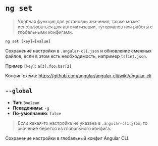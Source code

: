 # `ng set`

> Удобная функция для установки значения, также может использоваться для автоматизации, туториалов или работы с глобальными конфигами.

```
ng set [key]=[value]
```

Сохранение настройки в `.angular-cli.json` и обновление смежных файлов, если в этом есть необходимость, например `tslint.json`.  

Пример `[key]`: `a[3].foo.bar[2]`

Конфиг-схема: https://github.com/angular/angular-cli/wiki/angular-cli 


## `--global`

* **Тип**: `Boolean`
* **Псевдонимы**: `-g`
* **По-умолчанию**: `false`

> Если какая-то настройка не указана в `.angular-cli.json`, то значение берется из глобального конфига. 

Сохранение настройки в глобальный конфиг Angular CLI.
